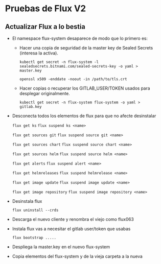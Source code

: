 # Pruebas de Flux V2

## Actualizar Flux a lo bestia

* El namespace flux-system desaparece de modo que lo primero es:

    * Hacer una copia de seguridad de la master key de Sealed Secrets (interesa la activa).

        `kubectl get secret -n flux-system -l sealedsecrets.bitnami.com/sealed-secrets-key -o yaml > master.key`

        `openssl x509 -enddate -noout -in /path/to/tls.crt`

    * Hacer copias o recuperar los GITLAB_USER/TOKEN usados para desplegar originalmente.

        `kubectl get secret -n flux-system flux-system -o yaml > gitlab.key`

* Desconecta todos los elementos de flux para que no afecte desinstalar

    `flux get ks`
    `flux suspend ks <name>`

    `flux get sources git`
    `flux suspend source git <name>`

    `flux get sources chart`
    `flux suspend source chart <name>`

    `flux get sources helm`
    `flux suspend source helm <name>`

    `flux get alerts`
    `flux suspend alert <name>`

    `flux get helmreleases`
    `flux suspend helmrelease <name>`

    `flux get image update`
    `flux suspend image update <name>`

    `flux get image repository`
    `flux suspend image repository <name>`

* Desinstala flux

    `flux uninstall --crds`

* Descarga el nuevo cliente y renombra el viejo como flux063
* Instala flux vas a necesitar el gitlab user/token que usabas

    `flux bootstrap .....`

* Despliega la master.key en el nuevo flux-system
* Copia elementos del flux-system y de la vieja carpeta a la nueva
